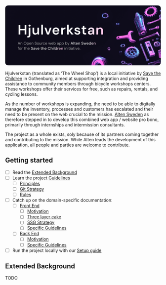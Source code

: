 ![Hjulverkstan header"](https://raw.githubusercontent.com/Hjulverkstan/.github/images/hjulverkstan-banner.png)

Hjulverkstan (translated as ‘The Wheel Shop’) is a local initiative by [Save the Children](rb.se) in Gothenburg, aimed at supporting integration and providing assistance to community members through bicycle workshops centers. These workshops offer their services for free, such as repairs, rentals, and cycling lessons.

As the number of workshops is expanding, the need to be able to digitally manage the inventory, processes and customers has escalated and their need to be present on the web crucial to the mission. [Alten Sweden](alten.se) as therefore stepped in to develop this combined web app / website pro bono, primarily through internships and intermission consultants.

The project as a whole exists, soly because of its partners coming together and contributing to the mission. While Alten leads the development of this application, all people and parties are welcome to contribute.

## Getting started

* [ ] Read the [Extended Background](#extended-background)
* [ ] Learn the project [Guidelines](/GUIDELINES.md)
  * [ ] [Principles](/GUIDELINES.md#principles-)
  * [ ] [Git Strategy](/GUIDELINES.md#git-strategy-)
  * [ ] [Rules](/GUIDELINES.md#rules-)
* [ ] Catch up on the domain-specific documentation:
  * [ ] [Front End](/web/README.md)
    * [ ] [Motivation]()
    * [ ] [Three layer cake]()
    * [ ] [SSG Strategy]()
    * [ ] [Specific Guidelines]()
  * [ ] [Back End](/main/README.md)
      * [ ] [Motivation]()
      * [ ] [Specific Guidelines]()
* [ ] Run the project locally with our [Setup guide](/SETUP.md)

## Extended Background

TODO
